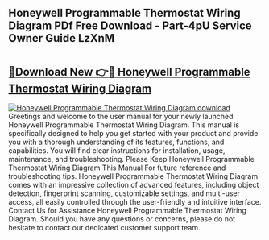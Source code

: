 ## Honeywell Programmable Thermostat Wiring Diagram PDf Free Download - Part-4pU Service Owner Guide LzXnM

# <h2><a href="http://dfilgxl.blite.top/?on=Honeywell+Programmable+Thermostat+Wiring+Diagram">🔗Download New 👉🔴 Honeywell Programmable Thermostat Wiring Diagram</a></h2>

[![Honeywell Programmable Thermostat Wiring Diagram download](https://i.imgur.com/lujVjoI.png)](http://dfilgxl.blite.top/?on=Honeywell+Programmable+Thermostat+Wiring+Diagram)
Greetings and welcome to the user manual for your newly launched Honeywell Programmable Thermostat Wiring Diagram. This manual is specifically designed to help you get started with your product and provide you with a thorough understanding of its features, functions, and capabilities. You will find clear instructions for installation, usage, maintenance, and troubleshooting. Please Keep Honeywell Programmable Thermostat Wiring Diagram This Manual For future reference and troubleshooting tips. Honeywell Programmable Thermostat Wiring Diagram comes with an impressive collection of advanced features, including object detection, fingerprint scanning, customizable settings, and multi-user access, all easily controlled through the user-friendly and intuitive interface. Contact Us for Assistance Honeywell Programmable Thermostat Wiring Diagram. Should you have any questions or concerns, please do not hesitate to contact our dedicated customer support team.
